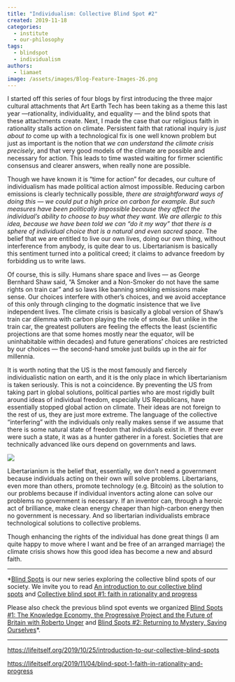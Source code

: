 ```yaml
---
title: "Individualism: Collective Blind Spot #2"
created: 2019-11-18
categories: 
  - institute
  - our-philosophy
tags: 
  - blindspot
  - individualism
authors: 
  - liamaet
image: /assets/images/Blog-Feature-Images-26.png
---
```


I started off this series of four blogs by first introducing the three major cultural attachments that Art Earth Tech has been taking as a theme this last year —rationality, individuality, and equality — and the blind spots that these attachments create. Next, I made the case that our religious faith in rationality stalls action on climate. Persistent faith that rational inquiry is _just about to_ come up with a technological fix is one well known problem but just as important is the notion that _we can understand the climate crisis precisely_, and that very good models of the climate are possible and necessary for action. This leads to time wasted waiting for firmer scientific consensus and clearer answers, when really none are possible.

Though we have known it is “time for action” for decades, our culture of individualism has made political action almost impossible. Reducing carbon emissions is clearly technically possible, _there are straightforward ways of doing this — we could put a high price on carbon for example. But such measures have been politically impossible because they affect the individual’s ability to choose to buy what they want. We are allergic to this idea, because we have been told we can “do it my way” that there is a sphere of individual choice that is a natural and even sacred space._ The belief that we are entitled to live our own lives, doing our own thing, without interference from anybody, is quite dear to us. Libertarianism is basically this sentiment turned into a political creed; it claims to advance freedom by forbidding us to write laws.

Of course, this is silly. Humans share space and lives — as George Bernhard Shaw said, “A Smoker and a Non-Smoker do not have the same rights on train car” and so laws like banning smoking emissions make sense. Our choices interfere with other’s choices, and we avoid acceptance of this only through clinging to the dogmatic insistence that we live independent lives. The climate crisis is basically a global version of Shaw’s train car dilemma with carbon playing the role of smoke. But unlike in the train car, the greatest polluters are feeling the effects the least (scientific projections are that some homes mostly near the equator, will be uninhabitable within decades) and future generations’ choices are restricted by our choices — the second-hand smoke just builds up in the air for millennia.

It is worth noting that the US is the most famously and fiercely individualistic nation on earth, and it is the only place in which libertarianism is taken seriously. This is not a coincidence. By preventing the US from taking part in global solutions, political parties who are most rigidly built around ideas of individual freedom, especially US Republicans, have essentially stopped global action on climate. Their ideas are not foreign to the rest of us, they are just more extreme. The language of the collective “interfering” with the individuals only really makes sense if we assume that there is some natural state of freedom that individuals exist in. If there ever were such a state, it was as a hunter gatherer in a forest. Societies that are technically advanced like ours depend on governments and laws.

![](/assets/images/blog-blind-spot-no2.jpg)

Libertarianism is the belief that, essentially, we don’t need a government because individuals acting on their own will solve problems. Libertarians, even more than others, promote technology (e.g. Bitcoin) as the solution to our problems because if individual inventors acting alone can solve our problems no government is necessary. If an inventor can, through a heroic act of brilliance, make clean energy cheaper than high-carbon energy then no government is necessary. And so libertarian individualists embrace technological solutions to collective problems.

Though enhancing the rights of the individual has done great things (I am quite happy to move where I want and be free of an arranged marriage) the climate crisis shows how this good idea has become a new and absurd faith.

* * *

\*[Blind Spots](https://artearthtech.com/institute/blind-spots/) is our new series exploring the collective blind spots of our society. We invite you to read [An introduction to our collective blind spots](https://artearthtech.com/2019/10/25/introduction-to-our-collective-blind-spots/) and [Collective blind spot #1: faith in rationality and progress](https://artearthtech.com/2019/11/04/blind-spot-1-faith-in-rationality-and-progress/)

Please also check the previous blind spot events we organized [Blind Spots #1: The Knowledge Economy, the Progressive Project and the Future of Britain with Roberto Unger](https://artearthtech.com/2019/05/01/interview-roberto-unger/) and [Blind Spots #2: Returning to Mystery, Saving Ourselves](https://artearthtech.com/2019/04/17/blind-spots-2-returning-to-mystery/)\*.

* * *

https://lifeitself.org/2019/10/25/introduction-to-our-collective-blind-spots

https://lifeitself.org/2019/11/04/blind-spot-1-faith-in-rationality-and-progress
